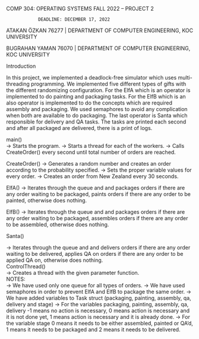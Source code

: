COMP 304: OPERATING SYSTEMS FALL 2022 – PROJECT 2

				DEADLINE: DECEMBER 17, 2022

ATAKAN ÖZKAN 76277 | DEPARTMENT OF COMPUTER ENGINEERING, KOC UNIVERSITY

BUGRAHAN YAMAN 76070 | DEPARTMENT OF COMPUTER ENGINEERING, KOC UNIVERSITY






















Introduction

In this project, we implemented a deadlock-free simulator which uses multi-threading programming. We implemented five different types of gifts with the different randomizing configuration. For the ElfA which is an operator is implemented to do painting and packaging tasks. For the ElfB which is an also operator is implemented to do the concepts which are required assembly and packaging. We used semaphores to avoid any complication when both are available to do packaging. The last operator is Santa which responsible for delivery and QA tasks. The tasks are printed each second and after all packaged are delivered, there is a print of logs.


main()  
 -> Starts the program.
-> Starts a thread for each of the workers. 
-> Calls CreateOrder() every second until total number of orders are reached.

CreateOrder()
	-> Generates a random number and creates an order according to the probability specified.
	-> Sets the proper variable values for every order.
	-> Creates an order from New Zealand every 30 seconds.

ElfA()
	-> Iterates through the queue and and packages orders if there are any order waiting to be packaged, paints orders if there are any order to be painted, otherwise does nothing.

ElfB()
	-> Iterates through the queue and and packages orders if there are any order waiting to be packaged, assembles orders if there are any order to be assembled, otherwise does nothing.
	







Santa()     

-> Iterates through the queue and and delivers orders if there are any order waiting to be delivered, applies QA on orders if there are any order to be applied QA on, otherwise does nothing.  
ControlThread()     
-> Creates a thread with the given parameter function.  
NOTES:   
  -> We have used only one queue for all types of orders.     -> We have used semaphores in order to prevent ElfA and ElfB to package the same order.     -> We have added variables to Task struct (packaging, painting, assembly, qa, delivery and stage)     -> For the variables packaging, painting, assembly, qa, delivery -1 means no action is necessary, 0 means action is necessary and it is not done yet, 1 means action is necessary and it is already done. -> For the variable stage 0 means it needs to be either assembled, painted or QA’d, 1 means it needs to be packaged and 2 means it needs to be delivered.


















